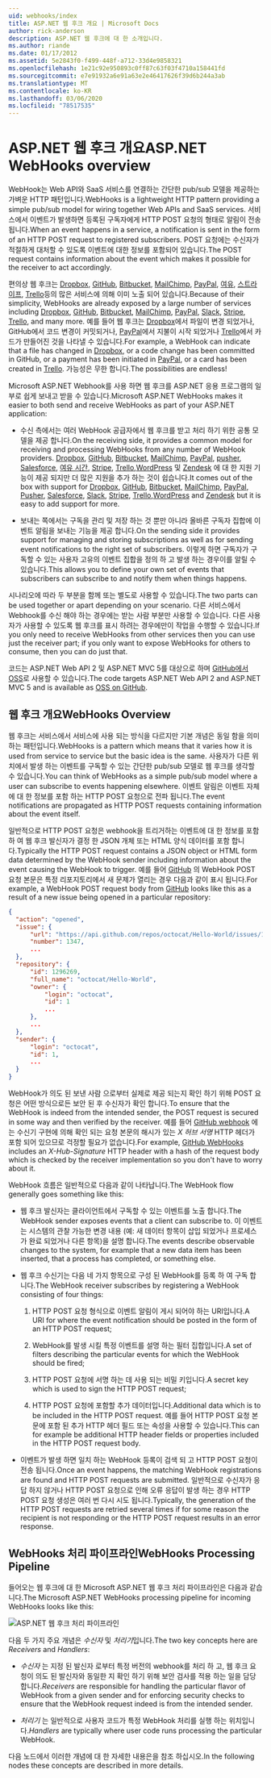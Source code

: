 ```yaml
---
uid: webhooks/index
title: ASP.NET 웹 후크 개요 | Microsoft Docs
author: rick-anderson
description: ASP.NET 웹 후크에 대 한 소개입니다.
ms.author: riande
ms.date: 01/17/2012
ms.assetid: 5e2843f0-f499-448f-a712-33d4e9858321
ms.openlocfilehash: 1e21c92e950893c0ff87c63f03f4710a158441fd
ms.sourcegitcommit: e7e91932a6e91a63e2e46417626f39d6b244a3ab
ms.translationtype: MT
ms.contentlocale: ko-KR
ms.lasthandoff: 03/06/2020
ms.locfileid: "78517535"
---
```

# <a name="aspnet-webhooks-overview"></a><span data-ttu-id="eb9be-103">ASP.NET 웹 후크 개요</span><span class="sxs-lookup"><span data-stu-id="eb9be-103">ASP.NET WebHooks overview</span></span>

<span data-ttu-id="eb9be-104">WebHook는 Web API와 SaaS 서비스를 연결하는 간단한 pub/sub 모델을 제공하는 가벼운 HTTP 패턴입니다.</span><span class="sxs-lookup"><span data-stu-id="eb9be-104">WebHooks is a lightweight HTTP pattern providing a simple pub/sub model for wiring together Web APIs and SaaS services.</span></span> <span data-ttu-id="eb9be-105">서비스에서 이벤트가 발생하면 등록된 구독자에게 HTTP POST 요청의 형태로 알림이 전송됩니다.</span><span class="sxs-lookup"><span data-stu-id="eb9be-105">When an event happens in a service, a notification is sent in the form of an HTTP POST request to registered subscribers.</span></span> <span data-ttu-id="eb9be-106">POST 요청에는 수신자가 적절하게 대처할 수 있도록 이벤트에 대한 정보를 포함되어 있습니다.</span><span class="sxs-lookup"><span data-stu-id="eb9be-106">The POST request contains information about the event which makes it possible for the receiver to act accordingly.</span></span>

<span data-ttu-id="eb9be-107">편의상 웹 후크는 [Dropbox](http://dropbox.com/), [GitHub](https://www.github.com/), [Bitbucket](https://bitbucket.org/), [MailChimp](http://www.mailchimp.com/), [PayPal](http://www.paypal.com/), [여유](http://www.slack.com), [스트라이프](http://www.stripe.com), [Trello](http://www.trello.com/)등의 많은 서비스에 의해 이미 노출 되어 있습니다.</span><span class="sxs-lookup"><span data-stu-id="eb9be-107">Because of their simplicity, WebHooks are already exposed by a large number of services including [Dropbox](http://dropbox.com/), [GitHub](https://www.github.com/), [Bitbucket](https://bitbucket.org/), [MailChimp](http://www.mailchimp.com/), [PayPal](http://www.paypal.com/), [Slack](http://www.slack.com), [Stripe](http://www.stripe.com), [Trello](http://www.trello.com/), and many more.</span></span> <span data-ttu-id="eb9be-108">예를 들어 웹 후크는 [Dropbox](http://dropbox.com/)에서 파일이 변경 되었거나, GitHub에서 코드 변경이 커밋되거나, [PayPal](http://www.paypal.com/)에서 지불이 시작 되었거나 [Trello](http://www.trello.com/)에서 카드가 만들어진 것을 나타낼 수 있습니다.</span><span class="sxs-lookup"><span data-stu-id="eb9be-108">For example, a WebHook can indicate that a file has changed in [Dropbox](http://dropbox.com/), or a code change has been committed in GitHub, or a payment has been initiated in [PayPal](http://www.paypal.com/), or a card has been created in [Trello](http://www.trello.com/).</span></span> <span data-ttu-id="eb9be-109">가능성은 무한 합니다.</span><span class="sxs-lookup"><span data-stu-id="eb9be-109">The possibilities are endless!</span></span>

<span data-ttu-id="eb9be-110">Microsoft ASP.NET Webhook를 사용 하면 웹 후크를 ASP.NET 응용 프로그램의 일부로 쉽게 보내고 받을 수 있습니다.</span><span class="sxs-lookup"><span data-stu-id="eb9be-110">Microsoft ASP.NET WebHooks makes it easier to both send and receive WebHooks as part of your ASP.NET application:</span></span>

* <span data-ttu-id="eb9be-111">수신 측에서는 여러 WebHook 공급자에서 웹 후크를 받고 처리 하기 위한 공통 모델을 제공 합니다.</span><span class="sxs-lookup"><span data-stu-id="eb9be-111">On the receiving side, it provides a common model for receiving and processing WebHooks from any number of WebHook providers.</span></span> <span data-ttu-id="eb9be-112">[Dropbox](http://dropbox.com/), [GitHub](https://www.github.com/), [Bitbucket](https://bitbucket.org/), [MailChimp](http://www.mailchimp.com/), [PayPal](http://www.paypal.com/), [pusher](http://www.pusher.com), [Salesforce](http://www.salesforce.com), [여유 시간](http://www.slack.com), [Stripe](http://www.stripe.com), [Trello](http://www.trello.com/),[WordPress](http://www.wordpress.com) 및 [Zendesk](https://www.zendesk.com/) 에 대 한 지원 기능이 제공 되지만 더 많은 지원을 추가 하는 것이 쉽습니다.</span><span class="sxs-lookup"><span data-stu-id="eb9be-112">It comes out of the box with support for [Dropbox](http://dropbox.com/), [GitHub](https://www.github.com/), [Bitbucket](https://bitbucket.org/), [MailChimp](http://www.mailchimp.com/), [PayPal](http://www.paypal.com/), [Pusher](http://www.pusher.com), [Salesforce](http://www.salesforce.com), [Slack](http://www.slack.com), [Stripe](http://www.stripe.com), [Trello](http://www.trello.com/),[WordPress](http://www.wordpress.com) and [Zendesk](https://www.zendesk.com/) but it is easy to add support for more.</span></span>

* <span data-ttu-id="eb9be-113">보내는 쪽에서는 구독을 관리 및 저장 하는 것 뿐만 아니라 올바른 구독자 집합에 이벤트 알림을 보내는 기능을 제공 합니다.</span><span class="sxs-lookup"><span data-stu-id="eb9be-113">On the sending side it provides support for managing and storing subscriptions as well as for sending event notifications to the right set of subscribers.</span></span> <span data-ttu-id="eb9be-114">이렇게 하면 구독자가 구독할 수 있는 사용자 고유의 이벤트 집합을 정의 하 고 발생 하는 경우이를 알릴 수 있습니다.</span><span class="sxs-lookup"><span data-stu-id="eb9be-114">This allows you to define your own set of events that subscribers can subscribe to and notify them when things happens.</span></span>

<span data-ttu-id="eb9be-115">시나리오에 따라 두 부분을 함께 또는 별도로 사용할 수 있습니다.</span><span class="sxs-lookup"><span data-stu-id="eb9be-115">The two parts can be used together or apart depending on your scenario.</span></span> <span data-ttu-id="eb9be-116">다른 서비스에서 Webhook를 수신 해야 하는 경우에는 받는 사람 부분만 사용할 수 있습니다. 다른 사용자가 사용할 수 있도록 웹 후크를 표시 하려는 경우에만이 작업을 수행할 수 있습니다.</span><span class="sxs-lookup"><span data-stu-id="eb9be-116">If you only need to receive WebHooks from other services then you can use just the receiver part; if you only want to expose WebHooks for others to consume, then you can do just that.</span></span>

<span data-ttu-id="eb9be-117">코드는 ASP.NET Web API 2 및 ASP.NET MVC 5를 대상으로 하며 [GitHub에서 OSS](https://github.com/aspnet/WebHooks)로 사용할 수 있습니다.</span><span class="sxs-lookup"><span data-stu-id="eb9be-117">The code targets ASP.NET Web API 2 and ASP.NET MVC 5 and is available as [OSS on GitHub](https://github.com/aspnet/WebHooks).</span></span>

## <a name="webhooks-overview"></a><span data-ttu-id="eb9be-118">웹 후크 개요</span><span class="sxs-lookup"><span data-stu-id="eb9be-118">WebHooks Overview</span></span>

<span data-ttu-id="eb9be-119">웹 후크는 서비스에서 서비스에 사용 되는 방식을 다르지만 기본 개념은 동일 함을 의미 하는 패턴입니다.</span><span class="sxs-lookup"><span data-stu-id="eb9be-119">WebHooks is a pattern which means that it varies how it is used from service to service but the basic idea is the same.</span></span> <span data-ttu-id="eb9be-120">사용자가 다른 위치에서 발생 하는 이벤트를 구독할 수 있는 간단한 pub/sub 모델로 웹 후크를 생각할 수 있습니다.</span><span class="sxs-lookup"><span data-stu-id="eb9be-120">You can think of WebHooks as a simple pub/sub model where a user can subscribe to events happening elsewhere.</span></span> <span data-ttu-id="eb9be-121">이벤트 알림은 이벤트 자체에 대 한 정보를 포함 하는 HTTP POST 요청으로 전파 됩니다.</span><span class="sxs-lookup"><span data-stu-id="eb9be-121">The event notifications are propagated as HTTP POST requests containing information about the event itself.</span></span>

<span data-ttu-id="eb9be-122">일반적으로 HTTP POST 요청은 webhook을 트리거하는 이벤트에 대 한 정보를 포함 하 여 웹 후크 발신자가 결정 한 JSON 개체 또는 HTML 양식 데이터를 포함 합니다.</span><span class="sxs-lookup"><span data-stu-id="eb9be-122">Typically the HTTP POST request contains a JSON object or HTML form data determined by the WebHook sender including information about the event causing the WebHook to trigger.</span></span> <span data-ttu-id="eb9be-123">예를 들어 [GitHub](https://www.github.com/) 의 WebHook POST 요청 본문은 특정 리포지토리에서 새 문제가 열리는 경우 다음과 같이 표시 됩니다.</span><span class="sxs-lookup"><span data-stu-id="eb9be-123">For example, a WebHook POST request body from [GitHub](https://www.github.com/) looks like this as a result of a new issue being opened in a particular repository:</span></span>

```json
{
  "action": "opened",
  "issue": {
      "url": "https://api.github.com/repos/octocat/Hello-World/issues/1347",
      "number": 1347,
      ...
  },
  "repository": {
      "id": 1296269,
      "full_name": "octocat/Hello-World",
      "owner": {
          "login": "octocat",
          "id": 1
          ...
      },
      ...
  },
  "sender": {
      "login": "octocat",
      "id": 1,
      ...
  }
}
```

<span data-ttu-id="eb9be-124">WebHook가 의도 된 보낸 사람 으로부터 실제로 제공 되는지 확인 하기 위해 POST 요청은 어떤 방식으로든 보안 된 후 수신자가 확인 합니다.</span><span class="sxs-lookup"><span data-stu-id="eb9be-124">To ensure that the WebHook is indeed from the intended sender, the POST request is secured in some way and then verified by the receiver.</span></span> <span data-ttu-id="eb9be-125">예를 들어 [GitHub webhook](https://developer.github.com/webhooks/) 에는 수신기 구현에 의해 확인 되는 요청 본문의 해시가 있는 *X 허브 서명* HTTP 헤더가 포함 되어 있으므로 걱정할 필요가 없습니다.</span><span class="sxs-lookup"><span data-stu-id="eb9be-125">For example, [GitHub WebHooks](https://developer.github.com/webhooks/) includes an *X-Hub-Signature* HTTP header with a hash of the request body which is checked by the receiver implementation so you don't have to worry about it.</span></span>

<span data-ttu-id="eb9be-126">WebHook 흐름은 일반적으로 다음과 같이 나타납니다.</span><span class="sxs-lookup"><span data-stu-id="eb9be-126">The WebHook flow generally goes something like this:</span></span>

* <span data-ttu-id="eb9be-127">웹 후크 발신자는 클라이언트에서 구독할 수 있는 이벤트를 노출 합니다.</span><span class="sxs-lookup"><span data-stu-id="eb9be-127">The WebHook sender exposes events that a client can subscribe to.</span></span> <span data-ttu-id="eb9be-128">이 이벤트는 시스템의 관찰 가능한 변경 내용 (예: 새 데이터 항목이 삽입 되었거나 프로세스가 완료 되었거나 다른 항목)을 설명 합니다.</span><span class="sxs-lookup"><span data-stu-id="eb9be-128">The events describe observable changes to the system, for example that a new data item has been inserted, that a process has completed, or something else.</span></span>

* <span data-ttu-id="eb9be-129">웹 후크 수신기는 다음 네 가지 항목으로 구성 된 WebHook를 등록 하 여 구독 합니다.</span><span class="sxs-lookup"><span data-stu-id="eb9be-129">The WebHook receiver subscribes by registering a WebHook consisting of four things:</span></span>

     1. <span data-ttu-id="eb9be-130">HTTP POST 요청 형식으로 이벤트 알림이 게시 되어야 하는 URI입니다.</span><span class="sxs-lookup"><span data-stu-id="eb9be-130">A URI for where the event notification should be posted in the form of an HTTP POST request;</span></span>

     2. <span data-ttu-id="eb9be-131">WebHook를 발생 시킬 특정 이벤트를 설명 하는 필터 집합입니다.</span><span class="sxs-lookup"><span data-stu-id="eb9be-131">A set of filters describing the particular events for which the WebHook should be fired;</span></span>

     3. <span data-ttu-id="eb9be-132">HTTP POST 요청에 서명 하는 데 사용 되는 비밀 키입니다.</span><span class="sxs-lookup"><span data-stu-id="eb9be-132">A secret key which is used to sign the HTTP POST request;</span></span>

     4. <span data-ttu-id="eb9be-133">HTTP POST 요청에 포함할 추가 데이터입니다.</span><span class="sxs-lookup"><span data-stu-id="eb9be-133">Additional data which is to be included in the HTTP POST request.</span></span> <span data-ttu-id="eb9be-134">예를 들어 HTTP POST 요청 본문에 포함 된 추가 HTTP 헤더 필드 또는 속성을 사용할 수 있습니다.</span><span class="sxs-lookup"><span data-stu-id="eb9be-134">This can for example be additional HTTP header fields or properties included in the HTTP POST request body.</span></span>

* <span data-ttu-id="eb9be-135">이벤트가 발생 하면 일치 하는 WebHook 등록이 검색 되 고 HTTP POST 요청이 전송 됩니다.</span><span class="sxs-lookup"><span data-stu-id="eb9be-135">Once an event happens, the matching WebHook registrations are found and HTTP POST requests are submitted.</span></span> <span data-ttu-id="eb9be-136">일반적으로 수신자가 응답 하지 않거나 HTTP POST 요청으로 인해 오류 응답이 발생 하는 경우 HTTP POST 요청 생성은 여러 번 다시 시도 됩니다.</span><span class="sxs-lookup"><span data-stu-id="eb9be-136">Typically, the generation of the HTTP POST requests are retried several times if for some reason the recipient is not responding or the HTTP POST request results in an error response.</span></span>

## <a name="webhooks-processing-pipeline"></a><span data-ttu-id="eb9be-137">WebHooks 처리 파이프라인</span><span class="sxs-lookup"><span data-stu-id="eb9be-137">WebHooks Processing Pipeline</span></span>

<span data-ttu-id="eb9be-138">들어오는 웹 후크에 대 한 Microsoft ASP.NET 웹 후크 처리 파이프라인은 다음과 같습니다.</span><span class="sxs-lookup"><span data-stu-id="eb9be-138">The Microsoft ASP.NET WebHooks processing pipeline for incoming WebHooks looks like this:</span></span>

![ASP.NET 웹 후크 처리 파이프라인](_static/WebHookReceivers.png)

<span data-ttu-id="eb9be-140">다음 두 가지 주요 개념은 *수신자* 및 *처리기*입니다.</span><span class="sxs-lookup"><span data-stu-id="eb9be-140">The two key concepts here are *Receivers* and *Handlers*:</span></span>

* <span data-ttu-id="eb9be-141">*수신자* 는 지정 된 발신자 로부터 특정 버전의 webhook를 처리 하 고, 웹 후크 요청이 의도 된 발신자와 동일한 지 확인 하기 위해 보안 검사를 적용 하는 일을 담당 합니다.</span><span class="sxs-lookup"><span data-stu-id="eb9be-141">*Receivers* are responsible for handling the particular flavor of WebHook from a given sender and for enforcing security checks to ensure that the WebHook request indeed is from the intended sender.</span></span>

* <span data-ttu-id="eb9be-142">*처리기* 는 일반적으로 사용자 코드가 특정 WebHook 처리를 실행 하는 위치입니다.</span><span class="sxs-lookup"><span data-stu-id="eb9be-142">*Handlers* are typically where user code runs processing the particular WebHook.</span></span>

<span data-ttu-id="eb9be-143">다음 노드에서 이러한 개념에 대 한 자세한 내용은을 참조 하십시오.</span><span class="sxs-lookup"><span data-stu-id="eb9be-143">In the following nodes these concepts are described in more details.</span></span>
